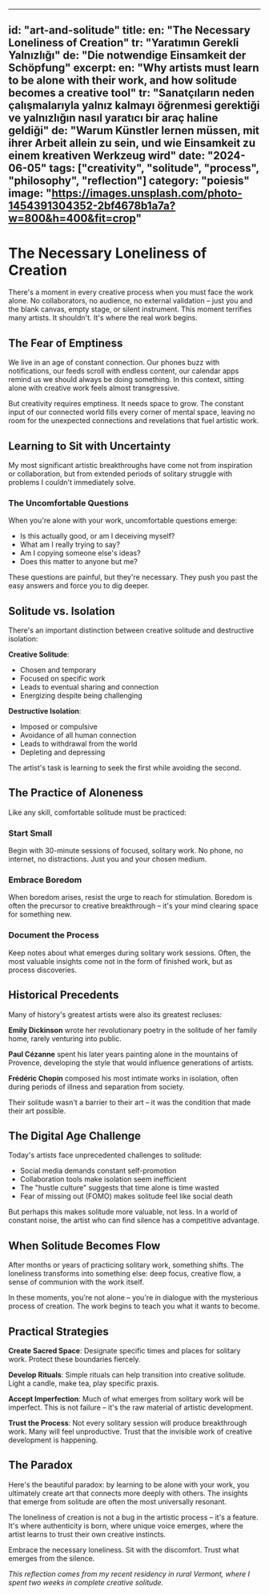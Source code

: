 
---
id: "art-and-solitude"
title:
  en: "The Necessary Loneliness of Creation"
  tr: "Yaratımın Gerekli Yalnızlığı"
  de: "Die notwendige Einsamkeit der Schöpfung"
excerpt:
  en: "Why artists must learn to be alone with their work, and how solitude becomes a creative tool"
  tr: "Sanatçıların neden çalışmalarıyla yalnız kalmayı öğrenmesi gerektiği ve yalnızlığın nasıl yaratıcı bir araç haline geldiği"
  de: "Warum Künstler lernen müssen, mit ihrer Arbeit allein zu sein, und wie Einsamkeit zu einem kreativen Werkzeug wird"
date: "2024-06-05"
tags: ["creativity", "solitude", "process", "philosophy", "reflection"]
category: "poiesis"
image: "https://images.unsplash.com/photo-1454391304352-2bf4678b1a7a?w=800&h=400&fit=crop"
---

# The Necessary Loneliness of Creation

There's a moment in every creative process when you must face the work alone. No collaborators, no audience, no external validation – just you and the blank canvas, empty stage, or silent instrument. This moment terrifies many artists. It shouldn't. It's where the real work begins.

## The Fear of Emptiness

We live in an age of constant connection. Our phones buzz with notifications, our feeds scroll with endless content, our calendar apps remind us we should always be doing something. In this context, sitting alone with creative work feels almost transgressive.

But creativity requires emptiness. It needs space to grow. The constant input of our connected world fills every corner of mental space, leaving no room for the unexpected connections and revelations that fuel artistic work.

## Learning to Sit with Uncertainty

My most significant artistic breakthroughs have come not from inspiration or collaboration, but from extended periods of solitary struggle with problems I couldn't immediately solve.

### The Uncomfortable Questions

When you're alone with your work, uncomfortable questions emerge:
- Is this actually good, or am I deceiving myself?
- What am I really trying to say?
- Am I copying someone else's ideas?
- Does this matter to anyone but me?

These questions are painful, but they're necessary. They push you past the easy answers and force you to dig deeper.

## Solitude vs. Isolation

There's an important distinction between creative solitude and destructive isolation:

**Creative Solitude**:
- Chosen and temporary
- Focused on specific work
- Leads to eventual sharing and connection
- Energizing despite being challenging

**Destructive Isolation**:
- Imposed or compulsive
- Avoidance of all human connection
- Leads to withdrawal from the world
- Depleting and depressing

The artist's task is learning to seek the first while avoiding the second.

## The Practice of Aloneness

Like any skill, comfortable solitude must be practiced:

### Start Small
Begin with 30-minute sessions of focused, solitary work. No phone, no internet, no distractions. Just you and your chosen medium.

### Embrace Boredom
When boredom arises, resist the urge to reach for stimulation. Boredom is often the precursor to creative breakthrough – it's your mind clearing space for something new.

### Document the Process
Keep notes about what emerges during solitary work sessions. Often, the most valuable insights come not in the form of finished work, but as process discoveries.

## Historical Precedents

Many of history's greatest artists were also its greatest recluses:

**Emily Dickinson** wrote her revolutionary poetry in the solitude of her family home, rarely venturing into public.

**Paul Cézanne** spent his later years painting alone in the mountains of Provence, developing the style that would influence generations of artists.

**Frédéric Chopin** composed his most intimate works in isolation, often during periods of illness and separation from society.

Their solitude wasn't a barrier to their art – it was the condition that made their art possible.

## The Digital Age Challenge

Today's artists face unprecedented challenges to solitude:
- Social media demands constant self-promotion
- Collaboration tools make isolation seem inefficient
- The "hustle culture" suggests that time alone is time wasted
- Fear of missing out (FOMO) makes solitude feel like social death

But perhaps this makes solitude more valuable, not less. In a world of constant noise, the artist who can find silence has a competitive advantage.

## When Solitude Becomes Flow

After months or years of practicing solitary work, something shifts. The loneliness transforms into something else: deep focus, creative flow, a sense of communion with the work itself.

In these moments, you're not alone – you're in dialogue with the mysterious process of creation. The work begins to teach you what it wants to become.

## Practical Strategies

**Create Sacred Space**: Designate specific times and places for solitary work. Protect these boundaries fiercely.

**Develop Rituals**: Simple rituals can help transition into creative solitude. Light a candle, make tea, play specific praxis.

**Accept Imperfection**: Much of what emerges from solitary work will be imperfect. This is not failure – it's the raw material of artistic development.

**Trust the Process**: Not every solitary session will produce breakthrough work. Many will feel unproductive. Trust that the invisible work of creative development is happening.

## The Paradox

Here's the beautiful paradox: by learning to be alone with your work, you ultimately create art that connects more deeply with others. The insights that emerge from solitude are often the most universally resonant.

The loneliness of creation is not a bug in the artistic process – it's a feature. It's where authenticity is born, where unique voice emerges, where the artist learns to trust their own creative instincts.

Embrace the necessary loneliness. Sit with the discomfort. Trust what emerges from the silence.

*This reflection comes from my recent residency in rural Vermont, where I spent two weeks in complete creative solitude.*
